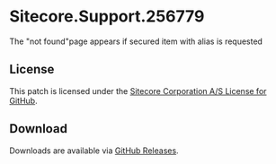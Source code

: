 # Sitecore.Support.256779
The &quot;not found&quot;page appears if secured item with alias is requested

## License  
This patch is licensed under the [Sitecore Corporation A/S License for GitHub](https://github.com/sitecoresupport/Sitecore.Support.256779/blob/master/LICENSE).  

## Download  
Downloads are available via [GitHub Releases](https://github.com/sitecoresupport/Sitecore.Support.256779/releases).  
